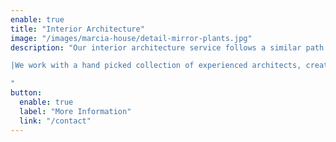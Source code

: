 ```yaml
---
enable: true
title: "Interior Architecture"
image: "/images/marcia-house/detail-mirror-plants.jpg"
description: "Our interior architecture service follows a similar path to our Interior Design service with the addition of an overview on how your property can be reconfigured or extended.

|We work with a hand picked collection of experienced architects, creatives and structural engineers to ensure that the full potential of your property is unlocked and you are able to bring your vision to life.  There is no need to be held back by limitations of space and form.  Through creative exploration we can adapt your existing residence to provide a seamless living experience for today and years to come.

"
button:
  enable: true
  label: "More Information"
  link: "/contact"
---
```

